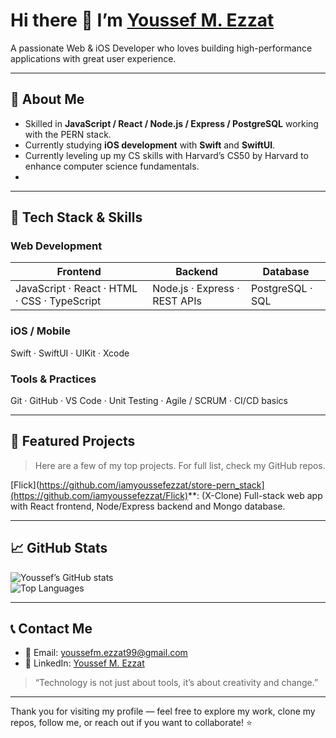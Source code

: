# Hi there 👋 I’m [**Youssef M. Ezzat**](https://github.com/iamyoussefezzat)

A passionate Web & iOS Developer who loves building high-performance applications with great user experience.

---

## 🌟 About Me  
- Skilled in **JavaScript / React / Node.js / Express / PostgreSQL** working with the PERN stack.  
- Currently studying **iOS development** with **Swift** and **SwiftUI**.  
- Currently leveling up my CS skills with Harvard’s CS50 by Harvard to enhance computer science fundamentals.
- 
---

## 🧰 Tech Stack & Skills  
### Web Development  
| Frontend | Backend | Database |
|----------|---------|----------|
| JavaScript · React · HTML · CSS · TypeScript | Node.js · Express · REST APIs | PostgreSQL · SQL |

### iOS / Mobile  
Swift · SwiftUI · UIKit · Xcode

### Tools & Practices  
Git · GitHub · VS Code · Unit Testing · Agile / SCRUM · CI/CD basics

---

## 🎯 Featured Projects  
> Here are a few of my top projects. For full list, check my GitHub repos.
> 
[Flick](https://github.com/iamyoussefezzat/store-pern_stack](https://github.com/iamyoussefezzat/Flick)**: (X-Clone) Full-stack web app with React frontend, Node/Express backend and Mongo database.  

---

## 📈 GitHub Stats  
![Youssef’s GitHub stats](https://github-readme-stats.vercel.app/api?username=iamyoussefezzat&show_icons=true&theme=github_dark)  
![Top Languages](https://github-readme-stats.vercel.app/api/top-langs/?username=iamyoussefezzat&layout=compact&theme=github_dark)

---

## 📞 Contact Me  
- 📧 Email: youssefm.ezzat99@gmail.com  
- 🔗 LinkedIn: [Youssef M. Ezzat](https://www.linkedin.com/in/youssef-m-ezzat-63412b300)  
> “Technology is not just about tools, it’s about creativity and change.”  

---

Thank you for visiting my profile — feel free to explore my work, clone my repos, follow me, or reach out if you want to collaborate! ⭐  
